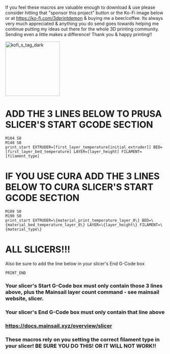 
If you feel these macros are valuable enough to download & use please consider hitting that "sponsor this project" button or the Ko-Fi image below or at https://ko-fi.com/3dprintdemon & buying me a beer/coffee. Its always very much appreciated & anything you do send goes towards helping me continue putting my ideas out there for the whole 3D printing community. Sending even a little makes a difference! Thank you & happy printing!!

[<img width="171" alt="kofi_s_tag_dark" src="https://github.com/3DPrintDemon/Demon_Klipper_Essentials_Unified/assets/122202359/08473899-563b-4b4d-9409-5e6602d6ec44">](https://ko-fi.com/3dprintdemon)

# ADD THE 3 LINES BELOW TO PRUSA SLICER'S START GCODE SECTION
```
M104 S0
M140 S0
print_start EXTRUDER=[first_layer_temperature[initial_extruder]] BED=[first_layer_bed_temperature] LAYER=[layer_height] FILAMENT=[filament_type]
```


# IF YOU USE CURA ADD THE 3 LINES BELOW TO CURA SLICER'S START GCODE SECTION
```
M109 S0
M190 S0
print_start EXTRUDER=\{material_print_temperature_layer_0\} BED=\{material_bed_temperature_layer_0\} LAYER=\{layer_height\} FILAMENT=\{material_type\}
```

# ALL SLICERS!!!


Also be sure to add the line below in your slicer's End G-Code box
```
PRINT_END
```

### Your slicer's Start G-Code box must only contain those 3 lines above, plus the Mainsail layer count command - see mainsail website, slicer.
### Your slicer's End G-Code box must only contain that line above
### https://docs.mainsail.xyz/overview/slicer


### These macros rely on you setting the correct filament type in your slicer! BE SURE YOU DO THIS! OR IT WILL NOT WORK!!
